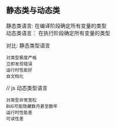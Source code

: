 ## 静态类与动态类

静态类语言: 在编译阶段确定所有变量的类型  
动态类语言： 在执行阶段确定所有变量的类型

对比:
静态类型语言

```
对类型极度严格
立即发现错误
运行时性能好
自文档化

```

// js
动态类型语言

```
对类型非常宽松
BUG可能隐藏数月甚至数年
运行时性能差
可读性差
```
